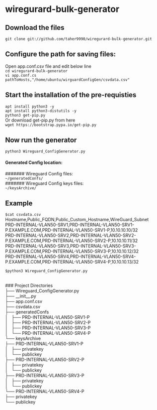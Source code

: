 # wiregurard-bulk-generator

## Download the files
`git clone git://github.com/taher9990/wiregurard-bulk-generator.git` <br>


## Configure the path for saving files:

Open app.conf.csv file and edit below line <br>
`cd wiregurard-bulk-generator`<br>
`vi app.conf.cs` <br>
`pathToHosts,"/home/ubuntu/wirguardConfigGen/csvdata.csv"`

## Start the installation of the pre-requisties
`apt install python3 -y`<br>
`apt install python3-distutils -y`<br>
`python3 get-pip.py`<br>
Or download get-pip.py from here <br>
`wget https://bootstrap.pypa.io/get-pip.py`

## Now run the generator 
`python3 Wireguard_ConfigGenerator.py`

#### Generated Config location:
####### Wireguard Config files:<br>
`~/generatedConfs/`<br>
####### Wireguard Config keys files: <br>
`~/keysArchive/`<br>


## Example
`$cat csvdata.csv`
<br>
Hostname,Public_FQDN,Public_Custom_Hostname,WireGuard_Subnet
<br>
PRD-INTERNAL-VLAN50-SRV1,PRD-INTERNAL-VLAN50-SRV1-P.EXAMPLE.COM,PRD-INTERNAL-VLAN50-SRV1-P,10.10.10.10/32
<br>
PRD-INTERNAL-VLAN50-SRV2,PRD-INTERNAL-VLAN50-SRV2-P.EXAMPLE.COM,PRD-INTERNAL-VLAN50-SRV2-P,10.10.10.11/32
<br>
PRD-INTERNAL-VLAN50-SRV3,PRD-INTERNAL-VLAN50-SRV3-P.EXAMPLE.COM,PRD-INTERNAL-VLAN50-SRV3-P,10.10.10.12/32
<br>
PRD-INTERNAL-VLAN50-SRV4,PRD-INTERNAL-VLAN50-SRV4-P.EXAMPLE.COM,PRD-INTERNAL-VLAN50-SRV4-P,10.10.10.13/32
<br>

`$python3 Wireguard_ConfigGenerator.py`

<br>
### Project Directories
<br>
├── Wireguard_ConfigGenerator.py
<br>
├── __init__.py
<br>
├── app.conf.csv
<br>
├── csvdata.csv
<br>
├── generatedConfs
<br>
│   ├── PRD-INTERNAL-VLAN50-SRV1-P
<br>
│   ├── PRD-INTERNAL-VLAN50-SRV2-P
<br>
│   ├── PRD-INTERNAL-VLAN50-SRV3-P
<br>
│   └── PRD-INTERNAL-VLAN50-SRV4-P
<br>
└── keysArchive
<br>
    ├── PRD-INTERNAL-VLAN50-SRV1-P
    <br>
    │   ├── privatekey
    <br>
    │   └── publickey
    <br>
    ├── PRD-INTERNAL-VLAN50-SRV2-P
    <br>
    │   ├── privatekey
    <br>
    │   └── publickey
    <br>
    ├── PRD-INTERNAL-VLAN50-SRV3-P
    <br>
    │   ├── privatekey
    <br>
    │   └── publickey
    <br>
    └── PRD-INTERNAL-VLAN50-SRV4-P
    <br>
        ├── privatekey
        <br>
        └── publickey
